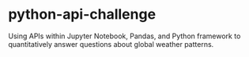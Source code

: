 # python-api-challenge
Using APIs within Jupyter Notebook, Pandas, and Python framework to quantitatively answer questions about global weather patterns.
